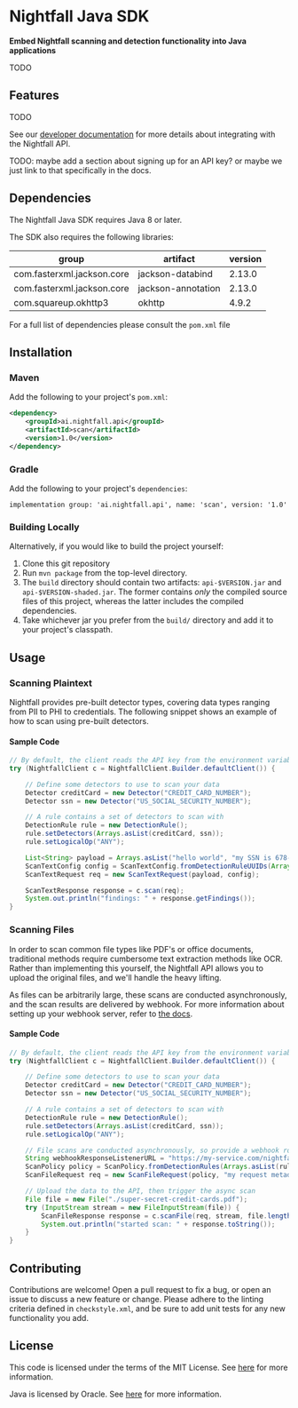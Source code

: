 # Nightfall Java SDK

**Embed Nightfall scanning and detection functionality into Java applications**

TODO

<!-- TODO add badges [![Build Status](https://travis-ci.org/joemccann/dillinger.svg?branch=master)](https://travis-ci.org/joemccann/dillinger)
-->

##  Features

TODO

See our [developer documentation](https://docs.nightfall.ai/docs/entities-and-terms-to-know) for more details about
integrating with the Nightfall API.

TODO: maybe add a section about signing up for an API key? or maybe we just link to that specifically in the docs.

## Dependencies

The Nightfall Java SDK requires Java 8 or later.

The SDK also requires the following libraries:

| group                         | artifact           | version    |
| ----------------------------- | ------------------ | ---------- |
| com.fasterxml.jackson.core	| jackson-databind	 |  2.13.0    |
| com.fasterxml.jackson.core	| jackson-annotation |  2.13.0    |
| com.squareup.okhttp3			| okhttp             |  4.9.2     |

For a full list of dependencies please consult the `pom.xml` file

## Installation

### Maven
Add the following to your project's `pom.xml`:

``` xml
<dependency>
    <groupId>ai.nightfall.api</groupId>
    <artifactId>scan</artifactId>
    <version>1.0</version>
</dependency>
```

### Gradle
Add the following to your project's `dependencies`:

```
implementation group: 'ai.nightfall.api', name: 'scan', version: '1.0'
```

### Building Locally

Alternatively, if you would like to build the project yourself:
1. Clone this git repository
2. Run `mvn package` from the top-level directory.
3. The `build` directory should contain two artifacts: `api-$VERSION.jar` and `api-$VERSION-shaded.jar`. The former
contains *only* the compiled source files of this project, whereas the latter includes the compiled dependencies. 
4. Take whichever jar you prefer from the `build/` directory and add it to your project's classpath.

## Usage

### Scanning Plaintext

Nightfall provides pre-built detector types, covering data types ranging from PII to PHI to credentials. The following
snippet shows an example of how to scan using pre-built detectors.

####  Sample Code

```java
// By default, the client reads the API key from the environment variable NIGHTFALL_API_KEY
try (NightfallClient c = NightfallClient.Builder.defaultClient()) {

    // Define some detectors to use to scan your data
    Detector creditCard = new Detector("CREDIT_CARD_NUMBER");
    Detector ssn = new Detector("US_SOCIAL_SECURITY_NUMBER");

    // A rule contains a set of detectors to scan with
    DetectionRule rule = new DetectionRule();
    rule.setDetectors(Arrays.asList(creditCard, ssn));
    rule.setLogicalOp("ANY");

    List<String> payload = Arrays.asList("hello world", "my SSN is 678-99-8212", "4242-4242-4242-4242");
    ScanTextConfig config = ScanTextConfig.fromDetectionRuleUUIDs(Arrays.asList(rule), 20);
    ScanTextRequest req = new ScanTextRequest(payload, config);

    ScanTextResponse response = c.scan(req);
    System.out.println("findings: " + response.getFindings());
}
```

### Scanning Files

In order to scan common file types like PDF's or office documents, traditional methods require cumbersome text
extraction methods like OCR. Rather than implementing this yourself, the Nightfall API allows you to upload the
original files, and we'll handle the heavy lifting.

As files can be arbitrarily large, these scans are conducted asynchronously, and the scan results are delivered
by webhook. For more information about setting up your webhook server, refer to
[the docs](https://docs.nightfall.ai/docs/creating-a-webhook-server).

####  Sample Code

```java
// By default, the client reads the API key from the environment variable NIGHTFALL_API_KEY
try (NightfallClient c = NightfallClient.Builder.defaultClient()) {

    // Define some detectors to use to scan your data
    Detector creditCard = new Detector("CREDIT_CARD_NUMBER");
    Detector ssn = new Detector("US_SOCIAL_SECURITY_NUMBER");

    // A rule contains a set of detectors to scan with
    DetectionRule rule = new DetectionRule();
    rule.setDetectors(Arrays.asList(creditCard, ssn));
    rule.setLogicalOp("ANY");

    // File scans are conducted asynchronously, so provide a webhook route to an HTTPS server to send results to.
    String webhookResponseListenerURL = "https://my-service.com/nightfall/listener";
    ScanPolicy policy = ScanPolicy.fromDetectionRules(Arrays.asList(rule), webhookResponseListenerURL);
    ScanFileRequest req = new ScanFileRequest(policy, "my request metadata");

    // Upload the data to the API, then trigger the async scan
    File file = new File("./super-secret-credit-cards.pdf");
    try (InputStream stream = new FileInputStream(file)) {
        ScanFileResponse response = c.scanFile(req, stream, file.length());
        System.out.println("started scan: " + response.toString());
    }
}
```


## Contributing

Contributions are welcome! Open a pull request to fix a bug, or open an issue to discuss a new feature
or change. Please adhere to the linting criteria defined in `checkstyle.xml`, and be sure to add unit
tests for any new functionality you add.

## License

This code is licensed under the terms of the MIT License. See [here](https://opensource.org/licenses/MIT)
for more information.

Java is licensed by Oracle. See [here](https://www.oracle.com/java/technologies/javase/jdk-faqs.html)
for more information.
